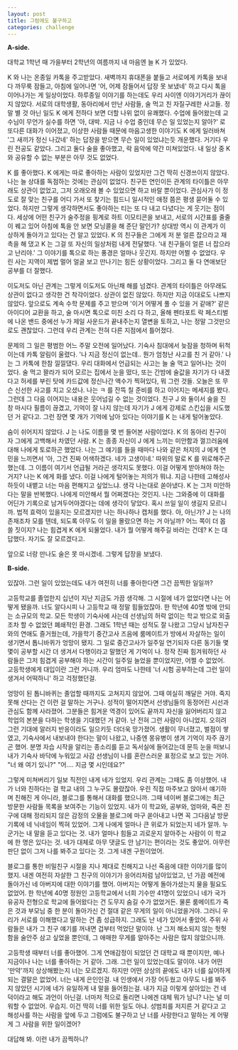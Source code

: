 ```yaml
---
layout: post
title: 그럼에도 불구하고
categories: challenge
---
```


**A-side.**

대학교 1학년 때 가을부터 2학년의 여름까지 내 마음엔 늘 K 가 있었다.

K 와 나는 온종일 카톡을 주고받았다. 새벽까지 휴대폰을 붙들고 서로에게 카톡을 보내다 까무룩 잠들고, 아침에 일어나면 '어, 어제 잠들어서 답장 못 보냈네' 하고 다시 톡을 이어나가는 게 일상이었다. 하루종일 이야기를 하는데도 우리 사이엔 이야기거리가 끊이지 않았다. 서로의 대학생활, 동아리에서 만난 사람들, 술 먹고 친 자질구레한 사고들. 정말 별 것 아닌 일도 K 에게 전하다 보면 더할 나위 없이 유쾌했다. 수업에 들어왔는데 교수님이 무언가 실수를 하면 '아, 대박. 지금 나 수업 중인데 무슨 일 있었는지 알아?' 로 또다른 대화가 이어졌고, 이상한 사람들 때문에 마음고생한 이야기도 K 에게 일러바쳐 '그 새끼가 정신 나갔네' 하는 답장을 받으면 무슨 일이 있었냐는듯 개운했다. 거기다 우린 전공도 같았다. 그리고 둘다 술을 좋아했고, 락 음악에 약간 미쳐있었다. 내 일상 중 K 와 공유할 수 없는 부분은 아무 것도 없었다.

K 를 좋아했다. K 에게는 따로 좋아하는 사람이 있었지만 그건 딱히 신경쓰이지 않았다. 나는 늘 상대를 독점하는 것에는 관심이 없었다. 친구든 연인이든 관계의 타이틀은 아무래도 상관이 없었고, 그저 오래오래 볼 수 있었으면 하고 바랄 뿐이었다. 관심사가 이 정도로 잘 맞는 친구를 어디 가서 또 찾기는 힘드니 일시적인 애정 쯤은 평생 묻어둘 수 있었다. 하지만 그렇게 생각하면서도 좋아하는 티는 또 다 내고 다녔다는 게 웃기는 점이다. 세상에 어떤 친구가 술주정을 핑계로 하트 이모티콘을 보내고, 서로의 시간표를 줄줄이 꿰고 있어 아침에 톡을 안 보면 모닝콜을 해 준단 말인가? 상대방 역시 이 관계가 이상하게 돌아가고 있다는 건 알고 있었다. K 의 친구들은 그에게 저 분 얼른 잡으라고 재촉을 해 댔고 K 는 그걸 또 자신의 일상처럼 내게 전달했다. '내 친구들이 얼른 너 잡으라고 난리야.' 그 이야기를 톡으로 하는 풍경은 얼마나 웃긴지. 하지만 어쩔 수 없었다. 우린 사는 지역이 제법 멀어 얼굴 보고 만나기는 힘든 상황이었다. 그리고 둘 다 연애보단 공부를 더 잘했다.

이도저도 아닌 관계는 그렇게 이도저도 아닌채 해를 넘겼다. 관계의 타이틀은 아무래도 상관이 없다고 생각한 건 착각이었다. 상관이 없진 않았다. 하지만 지금 이대로도 나쁘지 않았다. 앞으로도 계속 수학 문제를 주고 받으며 '이거 어떻게 풀 수 있을 거 같애?' 같은 아이디어 교환을 하고, 술 마시면 톡으로 미친 소리 다 하고, 올해 펜타포트 락 페스티벌에 나온 밴드 중에선 누가 제일 사운드가 끝내주는지 열변을 토하고, 나는 정말 그것만으로도 괜찮았다. 그런데 우리 관계는 전혀 다른 지점에서 틀어졌다.

문제의 그 일은 평범한 어느 주말 오전에 일어났다. 기숙사 침대에서 늦잠을 청하며 뒤척이는데 카톡 알림이 울렸다. '나 지금 정신이 없는데.. 뭔가 엄청난 사고를 친 거 같아.' 나는 그 카톡에 한참 낄낄댔다. 우리 대화에서 언급되는 사고는 늘 술 먹고 일어나는 것이었다. 술 먹고 꽐라가 되어 모르는 집에서 눈을 떴다, 또는 간밤에 술값을 자기가 다 내겠다고 허세를 부린 탓에 카드값에 정신나간 액수가 찍혀있다, 뭐 그런 것들. 오늘은 또 무슨 신선한 사고를 치고 오셨나. 나는 ㅋ 를 잔뜩 칠 준비를 하고 이어지는 메세지를 봤다. 그런데 그 다음 이어지는 내용은 웃어넘길 수 없는 것이었다. 친구 J 와 둘이서 술을 진창 마시다 필름이 끊겼고, 기억이 잘 나지 않는데 자기가 J 에게 강제로 스킨십을 시도했던 거 같다고. 그런 장면 몇 개가 기억에 남아 있다는 이야기를 K 는 내게 털어놓았다.

숨이 쉬어지지 않았다. J 는 나도 이름을 몇 번 들어본 사람이었다. K 의 동아리 친구이자 그에게 고백해서 차였던 사람. K 는 종종 자신이 J 에게 느끼는 미안함과 껄끄러움에 대해 나에게 토로하곤 했었다. 나는 그 얘기를 들을 때마다 나와 같은 처지의 J 에게 연민을 느끼면서 '아, 그건 진짜 어색하겠다. 네가 고생이네.' 따위의 말로 K 를 위로해주곤 했는데. 그 이름이 여기서 언급될 거라곤 생각지도 못했다. 이걸 어떻게 받아쳐야 하는 거지? 나는 K 에게 화를 냈다. 이걸 나에게 털어놓는 저의가 뭐냐. 지금 나한테 고해성사 하듯이 내뱉고 너는 마음 편해지고 싶었느냐. 생각 나는대로 쏟아냈다. K 는 그저 미안하다는 말을 반복했다. 나에게 미안해서 뭘 어쩌겠다는 것인지. 나는 그와중에 이 대화를 어딘가 기록으로 남겨두어야겠다는 데에 생각이 닿았다. 혹시 쓰일 일이 생길지 모르니까. 법적 효력이 있을지는 모르겠지만 나는 하나하나 캡처를 했다. 아, 아닌가? J 는 나의 존재조차 모를 텐데, 되도록 아무도 이 일을 몰랐으면 하는 거 아닐까? 어느 쪽이 더 몹쓸 짓이지? 나는 힘겹게 K 에게 되물었다. 내가 뭘 어떻게 해주길 바라는 건데? K 는 대답했다. 자기도 잘 모르겠다고.

앞으로 너랑 만나도 술은 못 마시겠네. 그렇게 답장을 보냈다.

**B-side.**

있잖아. 그런 일이 있었는데도 내가 여전히 너를 좋아한다면 그건 끔찍한 일일까?

고등학교를 졸업한지 십년이 지난 지금도 가끔 생각해. 그 시절에 네가 없었다면 나는 어떻게 됐을까. 너도 알다시피 나 고등학교 때 정말 힘들었잖아. 한 학년에 40명 밖에 안되는 소규모의 학교. 모든 학생이 기숙사에 사는데 선생님의 허락 없이는 학교 밖으로 외출조차 할 수 없었던 폐쇄적인 환경. 그래도 1학년 때는 성적도 잘 나왔고 그당시 남자친구와의 연애도 즐거웠는데, 가을학기 중간고사 즈음에 룸메이트가 방에서 자살하는 일이 생기면서 톱니바퀴가 엉망이 됐지. 그 일로 중간고사가 일주일 연기되자 다른 동기들 몇몇이 공부할 시간 더 생겨서 다행이라고 말했던 게 기억이 나. 정작 진짜 힘겨워하던 사람들은 그저 힘겹게 공부해야 하는 시간이 일주일 늘었을 뿐이었지만, 어쩔 수 없었어. 고등학생에게 대입이란 그런 거니까. 우리 엄마도 나한테 '너 시험 공부하는데 그런 일이 생겨서 어떡하니' 하고 걱정했던걸.

엉망이 된 톱니바퀴는 졸업할 때까지도 고쳐지지 않았어. 그때 여실히 깨달은 거야. 죽지 못해 산다는 건 이런 걸 말하는 거구나. 성적이 떨어지면서 선생님들의 동정어린 시선과 관심도 함께 사라졌어. 그분들은 힘겨운 역경이 있어도 끝까지 자신을 잃어버리지 않고 학업의 본분을 다하는 학생을 기대했던 거 같아. 난 전혀 그런 사람이 아니었지. 오히려 그런 기대에 알러지 반응이라도 일으키듯 더더욱 망가졌어. 생활이 무너졌고, 벌점이 쌓였고, 기숙사에서 내보내야 한다는 말이 나왔고, 나중엔 몽유병이 생겨 기억이 자주 끊기곤 했어. 분명 자습 시작을 알리는 종소리를 듣고 독서실에 들어갔는데 문득 눈을 떠보니 내가 기숙사 바닥에 누워있고 사감 선생님이 나를 혼란스러운 표정으로 보고 있는 거야. "너 왜 여기 있니?" "어.... 지금 몇 시인데요?"

그렇게 미쳐버리기 일보 직전인 내게 네가 있었지. 우리 관계는 그때도 좀 이상했어. 내가 너와 친하다는 걸 학교 내의 그 누구도 몰랐잖아. 우린 직접 마주보고 앉아서 얘기하며 친해진 게 아니라, 블로그를 통해서 대화를 했으니까. 그때 네이버 블로그에는 최근 방문한 사람들 목록을 보여주는 기능이 있었지. 내가 이 학교와, 공부와, 엄마와, 죽은 친구에 대해 정리되지 않은 감정의 오물을 블로그에 마구 쏟아내고 나면 꼭 그다음날 방문 기록에 네 닉네임이 찍혀 있었어. 그게 나에게 얼마나 큰 위로가 되었는지 네가 알까. 누군가는 내 말을 듣고 있다는 것. 내가 얼마나 힘들고 괴로운지 알아주는 사람이 이 학교에 한 명은 있다는 것. 네가 대체로 아무 댓글도 안 남기는 편이라는 것도 좋았어. 아무런 판단 없이 그저 나를 봐주고 있다는 것. 그게 내겐 구원이었어.

블로그를 통한 비밀친구 시절을 지나 제대로 친해지고 나선 죽음에 대한 이야기를 많이 했지. 내겐 여전히 자살한 그 친구의 이야기가 응어리처럼 남아있었고, 넌 가끔 예전에 돌아가신 네 아버지에 대한 이야기를 했어. 아버지는 어떻게 돌아가셨는지 물을 필요도 없었어. 한 학년에 40명 정원인 고등학교에서 너희 기수만 41명이 있었으니 네가 국가유공자 전형으로 학교에 들어왔다는 건 도무지 숨길 수가 없었거든. 물론 룸메이트가 죽은 것과 부모님 중 한 분이 돌아가신 건 절대 같은 무게의 일이 아니었을거야. 그러니 우리가 서로를 이해했다고 말하는 건 좀 성급하지. 그래도 난 네가 있어서 좋았어. 주위 사람들은 내가 그 친구 얘기를 꺼내면 겁부터 먹었단 말이야. 난 그저 해소되지 않는 헛헛함을 술안주 삼고 싶었을 뿐인데, 그 애매한 무게를 알아주는 사람은 많지 않았으니까.

고등학생 때부터 너를 좋아했어. 그게 연애감정이 되었던 건 대학교 때 뿐이지만, 예나 지금이나 나는 너를 좋아하는 거 같아. 그래. 그런 일이 있었는데도 말이야. 내가 어떤 '만약'까지 상상해봤는지 너는 모르겠지. 하지만 어떤 상상의 끝에도 내가 너를 싫어하게 되는 결말은 없었어. 너는 내게 은인인걸. 내 인생에서 가장 어두웠고 아무도 나를 봐주지 않았던 시기에 네가 유일하게 내 말을 들어줬는걸. 내가 지금 이렇게 살아있는 건 네 덕이라고 해도 과언이 아닌걸. 너마저 적으로 돌리면 나에겐 대체 뭐가 남니? 나는 널 미워할 수 없었어. 우습지. 이건 딱히 너를 위한 일도 아냐. 성범죄를 저지른 거 같다고 고해성사를 하는 사람을 앞에 두고 그럼에도 불구하고 난 너를 사랑한다고 말하는 게 어떻게 그 사람을 위한 일이겠어?

대답해 봐. 이런 내가 끔찍하니?